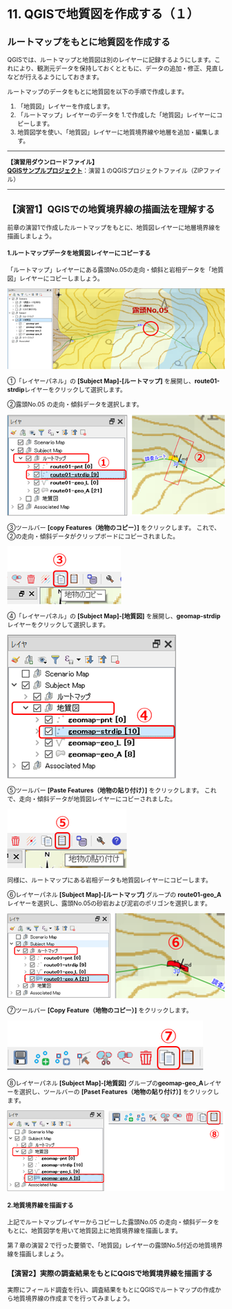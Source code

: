 # 11. QGISで地質図を作成する（１）

## ルートマップをもとに地質図を作成する

QGISでは、ルートマップと地質図は別のレイヤーに記録するようにします。これにより、観測元データを保持しておくとともに、データの追加・修正、見直しなどが行えるようにしておきます。

ルートマップのデータをもとに地質図を以下の手順で作成します。

1. 「地質図」レイヤーを作成します。  
2. 「ルートマップ」レイヤーのデータを 1.で作成した「地質図」レイヤーにコピーします。 
3. 地質図学を使い、「地質図」レイヤーに地質境界線や地層を追加・編集します。  

----
**【演習用ダウンロードファイル】**  
[**QGISサンプルプロジェクト**](https://gis.nsb-dank.co.jp/qgis/project_chapter11.zip)：演習１のQGISプロジェクトファイル（ZIPファイル）  

----  


## 【演習1】QGISでの地質境界線の描画法を理解する

前章の演習1で作成したルートマップをもとに、地質図レイヤーに地層境界線を描画しましょう。

#### 1.ルートマップデータを地質図レイヤーにコピーする

「ルートマップ」レイヤーにある露頭No.05の走向・傾斜と岩相データを「地質図」レイヤーにコピーしましょう。

![](./img/chapter11-00.png)

①「レイヤーパネル」の **[Subject Map]-[ルートマップ]** を展開し、**route01-strdip**レイヤーをクリックして選択します。

②露頭No.05 の走向・傾斜データを選択します。

![](./img/chapter11-01.png)

③ツールバー **[copy Features（地物のコピー）]** をクリックします。 これで、②の走向・傾斜データがクリップボードにコピーされました。

![](./img/chapter11-03.png)

④「レイヤーパネル」の **[Subject Map]-[地質図]** を展開し、**geomap-strdip**レイヤーをクリックして選択します。

![](./img/chapter11-04.png)

⑤ツールバー **[Paste Features（地物の貼り付け）]** をクリックします。 これで、走向・傾斜データが地質図レイヤーにコピーされました。

![](./img/chapter11-05.png)

同様に、ルートマップにある岩相データも地質図レイヤーにコピーします。

⑥レイヤーパネル **[Subject Map]-[ルートマップ]** グループの **route01-geo_A** レイヤーを選択し、露頭No.05の砂岩および泥岩のポリゴンを選択します。

![](./img/chapter11-06.png)

⑦ツールバー **[Copy Feature（地物のコピー）]** をクリックします。

![](./img/chapter11-07.png)

⑧レイヤーパネル **[Subject Map]-[地質図]** グループの**geomap-geo_A**レイヤーを選択し、ツールバーの **[Paset Features（地物の貼り付け）]** をクリックします。

![](./img/chapter11-08.png)  


#### 2.地質境界線を描画する

上記でルートマップレイヤーからコピーした露頭No.05 の走向・傾斜データをもとに、地質図学を用いて地質図上に地質境界線を描画します。

第７章の演習２で行った要領で、「地質図」レイヤーの露頭No.5付近の地質境界線を描画しましょう。  

### 【演習2】実際の調査結果をもとにQGISで地質境界線を描画する

実際にフィールド調査を行い、調査結果をもとにQGISでルートマップの作成から地質境界線の作成までを行ってみましょう。

